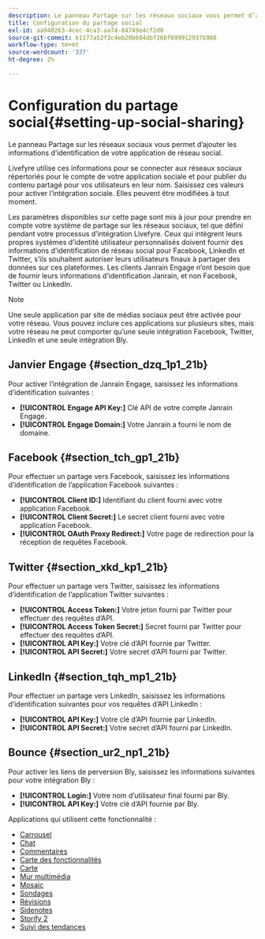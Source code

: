 ```yaml
---
description: Le panneau Partage sur les réseaux sociaux vous permet d’ajouter les informations d’identification de votre application de réseau social.
title: Configuration du partage social
exl-id: aa940263-4cec-4ca3-aa74-84749e4cf2d0
source-git-commit: b1177a52f3c4eb20b684dbf26bf699912937b988
workflow-type: tm+mt
source-wordcount: '337'
ht-degree: 2%

---
```


# Configuration du partage social{#setting-up-social-sharing}

Le panneau Partage sur les réseaux sociaux vous permet d’ajouter les informations d’identification de votre application de réseau social.

Livefyre utilise ces informations pour se connecter aux réseaux sociaux répertoriés pour le compte de votre application sociale et pour publier du contenu partagé pour vos utilisateurs en leur nom. Saisissez ces valeurs pour activer l’intégration sociale. Elles peuvent être modifiées à tout moment.

Les paramètres disponibles sur cette page sont mis à jour pour prendre en compte votre système de partage sur les réseaux sociaux, tel que défini pendant votre processus d’intégration Livefyre. Ceux qui intègrent leurs propres systèmes d’identité utilisateur personnalisés doivent fournir des informations d’identification de réseau social pour Facebook, LinkedIn et Twitter, s’ils souhaitent autoriser leurs utilisateurs finaux à partager des données sur ces plateformes. Les clients Janrain Engage n’ont besoin que de fournir leurs informations d’identification Janrain, et non Facebook, Twitter ou LinkedIn.

>[!NOTE]
>
>Une seule application par site de médias sociaux peut être activée pour votre réseau. Vous pouvez inclure ces applications sur plusieurs sites, mais votre réseau ne peut comporter qu’une seule intégration Facebook, Twitter, LinkedIn et une seule intégration Bly.

## Janvier Engage {#section_dzq_1p1_21b}

Pour activer l’intégration de Janrain Engage, saisissez les informations d’identification suivantes :

* **[!UICONTROL Engage API Key:]** Clé API de votre compte Janrain Engage.
* **[!UICONTROL Engage Domain:]** Votre Janrain a fourni le nom de domaine.

## Facebook {#section_tch_gp1_21b}

Pour effectuer un partage vers Facebook, saisissez les informations d’identification de l’application Facebook suivantes :

* **[!UICONTROL Client ID:]** Identifiant du client fourni avec votre application Facebook.
* **[!UICONTROL Client Secret:]** Le secret client fourni avec votre application Facebook.
* **[!UICONTROL OAuth Proxy Redirect:]** Votre page de redirection pour la réception de requêtes Facebook.

## Twitter {#section_xkd_kp1_21b}

Pour effectuer un partage vers Twitter, saisissez les informations d’identification de l’application Twitter suivantes :

* **[!UICONTROL Access Token:]** Votre jeton fourni par Twitter pour effectuer des requêtes d’API.
* **[!UICONTROL Access Token Secret:]** Secret fourni par Twitter pour effectuer des requêtes d’API.
* **[!UICONTROL API Key:]** Votre clé d’API fournie par Twitter.
* **[!UICONTROL API Secret:]** Votre secret d’API fourni par Twitter.

## LinkedIn {#section_tqh_mp1_21b}

Pour effectuer un partage vers LinkedIn, saisissez les informations d’identification suivantes pour vos requêtes d’API LinkedIn :

* **[!UICONTROL API Key:]** Votre clé d’API fournie par LinkedIn.
* **[!UICONTROL API Secret:]** Votre secret d’API fourni par LinkedIn.

## Bounce {#section_ur2_np1_21b}

Pour activer les liens de perversion Bly, saisissez les informations suivantes pour votre intégration Bly :

* **[!UICONTROL Login:]** Votre nom d’utilisateur final fourni par Bly.
* **[!UICONTROL API Key:]** Votre clé d’API fournie par Bly.

Applications qui utilisent cette fonctionnalité :

* [Carrousel](/help/using/c-about-apps/c-carousel-app/c-carousel-app.md#c_carousel_app)
* [Chat](/help/using/c-about-apps/c-chat-app/c-chat-app.md#c_chat_app)
* [Commentaires](/help/using/c-about-apps/c-comments/c-comments.md)
* [Carte des fonctionnalités](/help/using/c-about-apps/c-feature-card-app/c-feature-card-app.md#c_feature_card_app)
* [Carte](/help/using/c-about-apps/c-map-app/c-map-app.md#c_map_app)
* [Mur multimédia](/help/using/c-about-apps/c-media-wall-app/c-media-wall-app.md#c_media_wall_app)
* [Mosaic](/help/using/c-about-apps/c-mosaic-app/c-mosaic-app.md#c_mosaic_app)
* [Sondages](/help/using/c-about-apps/c-polls-app/c-polls-app.md#c_polls_app)
* [Révisions](/help/using/c-about-apps/c-reviews-app/c-reviews-app.md#c_reviews_app)
* [Sidenotes](/help/using/c-about-apps/c-sidenotes-app/c-sidenotes-app.md#c_sidenotes_app)
* [Storify 2](/help/using/c-about-apps/c-storify2/c-storify2.md#c_storify2)
* [Suivi des tendances](/help/using/c-about-apps/c-trending-app/c-trending-app.md#c_trending_app)
